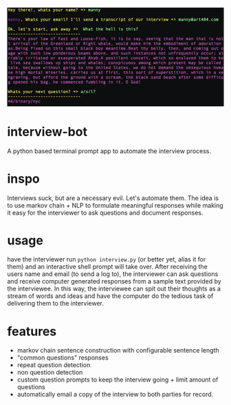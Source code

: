 <p align="center">
  <img src="https://raw.githubusercontent.com/mannynotfound/interview-bot/master/cover.png" />
</p>

# interview-bot

A python based terminal prompt app to automate the interview process.

# inspo

Interviews suck, but are a necessary evil. Let's automate them. The idea is to use
markov chain + NLP to formulate meaningful responses while making it easy for the 
interviewer to ask questions and document responses.

# usage

have the interviewer run `python interview.py` (or better yet, alias it for them) and 
an interactive shell prompt will take over. After receiving the users name and email (to send a log to),
the interviewer can ask questions and receive computer generated responses from a sample text provided
by the interviewee. In this way, the interviewee can spit out their thoughts as a stream of words and ideas
and have the computer do the tedious task of delivering them to the interviewer.

# features

* markov chain sentence construction with configurable sentence length
* "common questions" responses
* repeat question detection
* non question detection
* custom question prompts to keep the interview going + limit amount of questions
* automatically email a copy of the interview to both parties for record.
